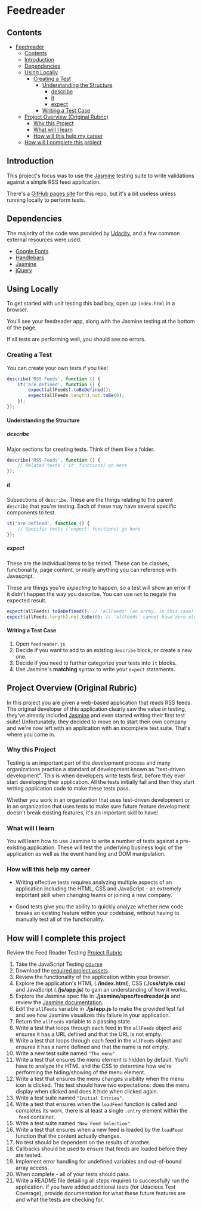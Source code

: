 # Feedreader

## Contents

- [Feedreader](#feedreader)
  - [Contents](#contents)
  - [Introduction](#introduction)
  - [Dependencies](#dependencies)
  - [Using Locally](#using-locally)
    - [Creating a Test](#creating-a-test)
      - [Understanding the Structure](#understanding-the-structure)
        - [describe](#describe)
        - [it](#it)
        - [expect](#expect)
      - [Writing a Test Case](#writing-a-test-case)
  - [Project Overview (Original Rubric)](#project-overview-original-rubric)
    - [Why this Project](#why-this-project)
    - [What will I learn](#what-will-i-learn)
    - [How will this help my career](#how-will-this-help-my-career)
  - [How will I complete this project](#how-will-i-complete-this-project)

## Introduction

This project's focus was to use the [Jasmine](https://jasmine.github.io) testing suite to write validations against a simple RSS feed application.

There's a [GitHub pages site](https://thedelk.github.io/fend-project-4/) for this repo, but it's a bit useless unless running locally to perform tests.

## Dependencies

The majority of the code was provided by [Udacity](https://github.com/udacity/frontend-nanodegree-feedreader), and a few common external resources were used.

- [Google Fonts](http://handlebarsjs.com)
- [Handlebars](http://handlebarsjs.com)
- [Jasmine](https://jasmine.github.io)
- [jQuery](http://jquery.com)

## Using Locally

To get started with unit testing this bad boy, open up `index.html` in a browser.

You'll see your feedreader app, along with the Jasmine testing at the bottom of the page.

If all tests are performing well, you should see no errors.

### Creating a Test

You can create your own tests if you like!

```javascript
describe('RSS Feeds', function () {
    it('are defined', function () {
        expect(allFeeds).toBeDefined();
        expect(allFeeds.length).not.toBe(0);
    });
});
```

#### Understanding the Structure

##### describe

Major sections for creating tests. Think of them like a folder.

```javascript
describe('RSS Feeds', function () {
    // Related tests ('it' functions) go here
});
```

##### it

Subsections of `describe`. These are the things relating to the parent `describe` that you're testing. Each of these may have several specific components to test.

```javascript
it('are defined', function () {
    // Specific tests ('expect' functions) go here
});
```

##### expect

These are the individual items to be tested. These can be classes, functionality, page content, or really anything you can reference with Javascript.

These are things you're *expecting* to happen, so a test will show an error if it didn't happen the way you describe. You can use `not` to negate the expected result.

```javascript
expect(allFeeds).toBeDefined(); // 'allFeeds' (an array, in this case) has to exist
expect(allFeeds.length).not.toBe(0); // 'allFeeds' cannot have zero elements
```

#### Writing a Test Case

1. Open `feedreader.js`.
2. Decide if you want to add to an existing `describe` block, or create a new one.
3. Decide if you need to further categorize your tests into `it` blocks.
4. Use Jasmine's **matching** syntax to write your `expect` statements.


## Project Overview (Original Rubric)

In this project you are given a web-based application that reads RSS feeds. The original developer of this application clearly saw the value in testing, they've already included [Jasmine](http://jasmine.github.io/) and even started writing their first test suite! Unfortunately, they decided to move on to start their own company and we're now left with an application with an incomplete test suite. That's where you come in.

### Why this Project

Testing is an important part of the development process and many organizations practice a standard of development known as "test-driven development". This is when developers write tests first, before they ever start developing their application. All the tests initially fail and then they start writing application code to make these tests pass.

Whether you work in an organization that uses test-driven development or in an organization that uses tests to make sure future feature development doesn't break existing features, it's an important skill to have!

### What will I learn

You will learn how to use Jasmine to write a number of tests against a pre-existing application. These will test the underlying business logic of the application as well as the event handling and DOM manipulation.

### How will this help my career

- Writing effective tests requires analyzing multiple aspects of an application including the HTML, CSS and JavaScript - an extremely important skill when changing teams or joining a new company.

- Good tests give you the ability to quickly analyze whether new code breaks an existing feature within your codebase, without having to manually test all of the functionality.

## How will I complete this project

Review the Feed Reader Testing [Project Rubric](https://review.udacity.com/#!/projects/3442558598/rubric)

1. Take the JavaScript Testing [course](https://www.udacity.com/course/ud549)
2. Download the [required project assets](http://github.com/udacity/frontend-nanodegree-feedreader).
3. Review the functionality of the application within your browser.
4. Explore the application's HTML (**./index.html**), CSS (**./css/style.css**) and JavaScript (**./js/app.js**) to gain an understanding of how it works.
5. Explore the Jasmine spec file in **./jasmine/spec/feedreader.js** and review the [Jasmine documentation](http://jasmine.github.io).
6. Edit the `allFeeds` variable in **./js/app.js** to make the provided test fail and see how Jasmine visualizes this failure in your application.
7. Return the `allFeeds` variable to a passing state.
8. Write a test that loops through each feed in the `allFeeds` object and ensures it has a URL defined and that the URL is not empty.
9. Write a test that loops through each feed in the `allFeeds` object and ensures it has a name defined and that the name is not empty.
10. Write a new test suite named `"The menu"`.
11. Write a test that ensures the menu element is hidden by default. You'll have to analyze the HTML and the CSS to determine how we're performing the hiding/showing of the menu element.
12. Write a test that ensures the menu changes visibility when the menu icon is clicked. This test should have two expectations: does the menu display when clicked and does it hide when clicked again.
13. Write a test suite named `"Initial Entries"`.
14. Write a test that ensures when the `loadFeed` function is called and completes its work, there is at least a single `.entry` element within the `.feed` container.
15. Write a test suite named `"New Feed Selection"`.
16. Write a test that ensures when a new feed is loaded by the `loadFeed` function that the content actually changes.
17. No test should be dependent on the results of another.
18. Callbacks should be used to ensure that feeds are loaded before they are tested.
19. Implement error handling for undefined variables and out-of-bound array access.
20. When complete - all of your tests should pass.
21. Write a README file detailing all steps required to successfully run the application. If you have added additional tests (for Udacious Test Coverage),  provide documentation for what these future features are and what the tests are checking for.
